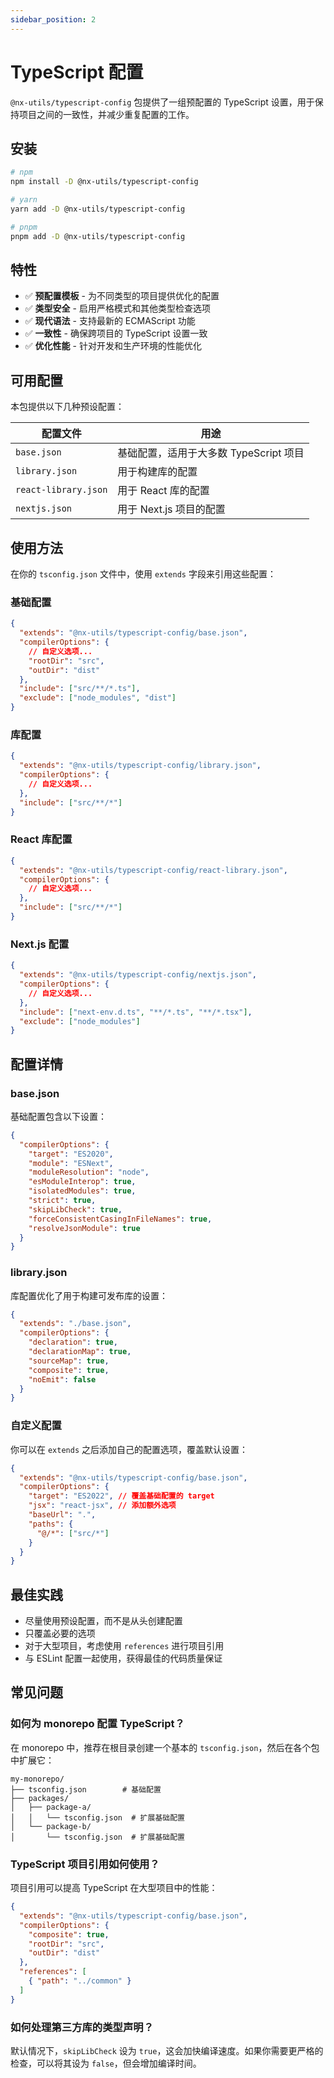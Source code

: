 ```yaml
---
sidebar_position: 2
---
```


# TypeScript 配置

`@nx-utils/typescript-config` 包提供了一组预配置的 TypeScript 设置，用于保持项目之间的一致性，并减少重复配置的工作。

## 安装

```bash
# npm
npm install -D @nx-utils/typescript-config

# yarn
yarn add -D @nx-utils/typescript-config

# pnpm
pnpm add -D @nx-utils/typescript-config
```

## 特性

- ✅ **预配置模板** - 为不同类型的项目提供优化的配置
- ✅ **类型安全** - 启用严格模式和其他类型检查选项
- ✅ **现代语法** - 支持最新的 ECMAScript 功能
- ✅ **一致性** - 确保跨项目的 TypeScript 设置一致
- ✅ **优化性能** - 针对开发和生产环境的性能优化

## 可用配置

本包提供以下几种预设配置：

| 配置文件 | 用途 |
|---------|------|
| `base.json` | 基础配置，适用于大多数 TypeScript 项目 |
| `library.json` | 用于构建库的配置 |
| `react-library.json` | 用于 React 库的配置 |
| `nextjs.json` | 用于 Next.js 项目的配置 |

## 使用方法

在你的 `tsconfig.json` 文件中，使用 `extends` 字段来引用这些配置：

### 基础配置

```json
{
  "extends": "@nx-utils/typescript-config/base.json",
  "compilerOptions": {
    // 自定义选项...
    "rootDir": "src",
    "outDir": "dist"
  },
  "include": ["src/**/*.ts"],
  "exclude": ["node_modules", "dist"]
}
```

### 库配置

```json
{
  "extends": "@nx-utils/typescript-config/library.json",
  "compilerOptions": {
    // 自定义选项...
  },
  "include": ["src/**/*"]
}
```

### React 库配置

```json
{
  "extends": "@nx-utils/typescript-config/react-library.json",
  "compilerOptions": {
    // 自定义选项...
  },
  "include": ["src/**/*"]
}
```

### Next.js 配置

```json
{
  "extends": "@nx-utils/typescript-config/nextjs.json",
  "compilerOptions": {
    // 自定义选项...
  },
  "include": ["next-env.d.ts", "**/*.ts", "**/*.tsx"],
  "exclude": ["node_modules"]
}
```

## 配置详情

### base.json

基础配置包含以下设置：

```json
{
  "compilerOptions": {
    "target": "ES2020",
    "module": "ESNext",
    "moduleResolution": "node",
    "esModuleInterop": true,
    "isolatedModules": true,
    "strict": true,
    "skipLibCheck": true,
    "forceConsistentCasingInFileNames": true,
    "resolveJsonModule": true
  }
}
```

### library.json

库配置优化了用于构建可发布库的设置：

```json
{
  "extends": "./base.json",
  "compilerOptions": {
    "declaration": true,
    "declarationMap": true,
    "sourceMap": true,
    "composite": true,
    "noEmit": false
  }
}
```

### 自定义配置

你可以在 `extends` 之后添加自己的配置选项，覆盖默认设置：

```json
{
  "extends": "@nx-utils/typescript-config/base.json",
  "compilerOptions": {
    "target": "ES2022", // 覆盖基础配置的 target
    "jsx": "react-jsx", // 添加额外选项
    "baseUrl": ".",
    "paths": {
      "@/*": ["src/*"]
    }
  }
}
```

## 最佳实践

- 尽量使用预设配置，而不是从头创建配置
- 只覆盖必要的选项
- 对于大型项目，考虑使用 `references` 进行项目引用
- 与 ESLint 配置一起使用，获得最佳的代码质量保证

## 常见问题

### 如何为 monorepo 配置 TypeScript？

在 monorepo 中，推荐在根目录创建一个基本的 `tsconfig.json`，然后在各个包中扩展它：

```
my-monorepo/
├── tsconfig.json        # 基础配置
├── packages/
│   ├── package-a/
│   │   └── tsconfig.json  # 扩展基础配置
│   └── package-b/
│       └── tsconfig.json  # 扩展基础配置
```

### TypeScript 项目引用如何使用？

项目引用可以提高 TypeScript 在大型项目中的性能：

```json
{
  "extends": "@nx-utils/typescript-config/base.json",
  "compilerOptions": {
    "composite": true,
    "rootDir": "src",
    "outDir": "dist"
  },
  "references": [
    { "path": "../common" }
  ]
}
```

### 如何处理第三方库的类型声明？

默认情况下，`skipLibCheck` 设为 `true`，这会加快编译速度。如果你需要更严格的检查，可以将其设为 `false`，但会增加编译时间。 